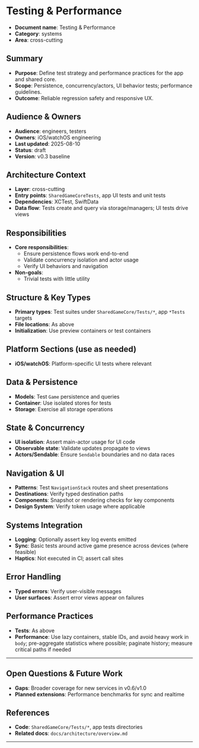# Testing & Performance

- **Document name**: Testing & Performance
- **Category**: systems
- **Area**: cross-cutting

## Summary

- **Purpose**: Define test strategy and performance practices for the app and shared core.
- **Scope**: Persistence, concurrency/actors, UI behavior tests; performance guidelines.
- **Outcome**: Reliable regression safety and responsive UX.

## Audience & Owners

- **Audience**: engineers, testers
- **Owners**: iOS/watchOS engineering
- **Last updated**: 2025-08-10
- **Status**: draft
- **Version**: v0.3 baseline

## Architecture Context

- **Layer**: cross-cutting
- **Entry points**: `SharedGameCoreTests`, app UI tests and unit tests
- **Dependencies**: XCTest, SwiftData
- **Data flow**: Tests create and query via storage/managers; UI tests drive views

## Responsibilities

- **Core responsibilities**:
  - Ensure persistence flows work end-to-end
  - Validate concurrency isolation and actor usage
  - Verify UI behaviors and navigation
- **Non-goals**:
  - Trivial tests with little utility

## Structure & Key Types

- **Primary types**: Test suites under `SharedGameCore/Tests/*`, app `*Tests` targets
- **File locations**: As above
- **Initialization**: Use preview containers or test containers

## Platform Sections (use as needed)

- **iOS/watchOS**: Platform-specific UI tests where relevant

## Data & Persistence

- **Models**: Test `Game` persistence and queries
- **Container**: Use isolated stores for tests
- **Storage**: Exercise all storage operations

## State & Concurrency

- **UI isolation**: Assert main-actor usage for UI code
- **Observable state**: Validate updates propagate to views
- **Actors/Sendable**: Ensure `Sendable` boundaries and no data races

## Navigation & UI

- **Patterns**: Test `NavigationStack` routes and sheet presentations
- **Destinations**: Verify typed destination paths
- **Components**: Snapshot or rendering checks for key components
- **Design System**: Verify token usage where applicable

## Systems Integration

- **Logging**: Optionally assert key log events emitted
- **Sync**: Basic tests around active game presence across devices (where feasible)
- **Haptics**: Not executed in CI; assert call sites

## Error Handling

- **Typed errors**: Verify user-visible messages
- **User surfaces**: Assert error views appear on failures

## Performance Practices

- **Tests**: As above
- **Performance**: Use lazy containers, stable IDs, and avoid heavy work in `body`; pre-aggregate statistics where possible; paginate history; measure critical paths if needed

---

## Open Questions & Future Work

- **Gaps**: Broader coverage for new services in v0.6/v1.0
- **Planned extensions**: Performance benchmarks for sync and realtime

## References

- **Code**: `SharedGameCore/Tests/*`, app tests directories
- **Related docs**: `docs/architecture/overview.md`

---
